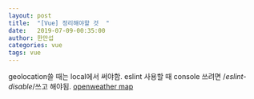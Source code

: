 ```yaml
---
layout: post
title:  "[Vue] 정리해야할 것  "
date:   2019-07-09-00:35:00
author: 한만섭
categories: vue
tags: vue
---
```



geolocation쓸 때는 local에서 써야함. 
eslint 사용할 때 console 쓰려면 /*eslint-disable*/쓰고 해야됨. 
[openweather map](https://openweathermap.org/weather-conditions)

